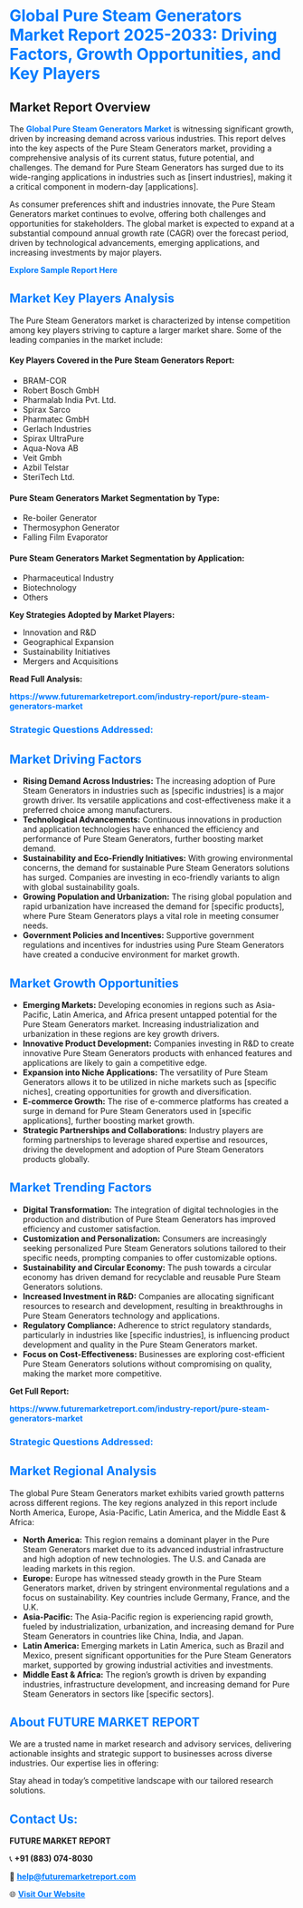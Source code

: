 <h1 style="color: #007BFF;">Global Pure Steam Generators Market Report 2025-2033: Driving Factors, Growth Opportunities, and Key Players</h1>

<section id="overview">
<h2>Market Report Overview</h2>
<p>The <a href="https://www.futuremarketreport.com/industry-report/pure-steam-generators-market" style="color: #007BFF; text-decoration: none;"><strong>Global Pure Steam Generators Market</strong></a> is witnessing significant growth, driven by increasing demand across various industries. This report delves into the key aspects of the Pure Steam Generators market, providing a comprehensive analysis of its current status, future potential, and challenges. The demand for Pure Steam Generators has surged due to its wide-ranging applications in industries such as [insert industries], making it a critical component in modern-day [applications].</p>
<p>As consumer preferences shift and industries innovate, the Pure Steam Generators market continues to evolve, offering both challenges and opportunities for stakeholders. The global market is expected to expand at a substantial compound annual growth rate (CAGR) over the forecast period, driven by technological advancements, emerging applications, and increasing investments by major players.</p>
</section>

<section id="overview">
<p><a href="https://www.futuremarketreport.com/request-sample/reportId=89646" style="color: #007BFF; text-decoration: none;"><strong>Explore Sample Report Here</strong></a></p>
</section>

<section id="key-players">
<h2 style="color: #007BFF;">Market Key Players Analysis</h2>
<p>The Pure Steam Generators market is characterized by intense competition among key players striving to capture a larger market share. Some of the leading companies in the market include:</p>
<h4>Key Players Covered in the Pure Steam Generators Report:</h4>
<ul><li>BRAM-COR</li><li>Robert Bosch GmbH</li><li>Pharmalab India Pvt. Ltd.</li><li>Spirax Sarco</li><li>Pharmatec GmbH</li><li>Gerlach Industries</li><li>Spirax UltraPure</li><li>Aqua-Nova AB</li><li>Veit Gmbh</li><li>Azbil Telstar</li><li>SteriTech Ltd.</li></ul>
<h4>Pure Steam Generators Market Segmentation by Type:</h4>
<ul><li>Re-boiler Generator</li><li>Thermosyphon Generator</li><li>Falling Film Evaporator</li></ul>

<h4>Pure Steam Generators Market Segmentation by Application:</h4>
<ul><li>Pharmaceutical Industry</li><li>Biotechnology</li><li>Others</li></ul>
<p><strong>Key Strategies Adopted by Market Players:</strong></p>
<ul>
<li>Innovation and R&D</li>
<li>Geographical Expansion</li>
<li>Sustainability Initiatives</li>
<li>Mergers and Acquisitions</li>
</ul>
</section>

<section>
<p><strong>Read Full Analysis: </strong></p><a href="https://www.futuremarketreport.com/industry-report/pure-steam-generators-market" style="color: #007BFF; text-decoration: none;"><strong>https://www.futuremarketreport.com/industry-report/pure-steam-generators-market</strong></a>
<h3 style="color: #007BFF;">Strategic Questions Addressed:</h3>
</section>

<section id="driving-factors">
<h2 style="color: #007BFF;">Market Driving Factors</h2>
<ul>
<li><strong>Rising Demand Across Industries:</strong> The increasing adoption of Pure Steam Generators in industries such as [specific industries] is a major growth driver. Its versatile applications and cost-effectiveness make it a preferred choice among manufacturers.</li>
<li><strong>Technological Advancements:</strong> Continuous innovations in production and application technologies have enhanced the efficiency and performance of Pure Steam Generators, further boosting market demand.</li>
<li><strong>Sustainability and Eco-Friendly Initiatives:</strong> With growing environmental concerns, the demand for sustainable Pure Steam Generators solutions has surged. Companies are investing in eco-friendly variants to align with global sustainability goals.</li>
<li><strong>Growing Population and Urbanization:</strong> The rising global population and rapid urbanization have increased the demand for [specific products], where Pure Steam Generators plays a vital role in meeting consumer needs.</li>
<li><strong>Government Policies and Incentives:</strong> Supportive government regulations and incentives for industries using Pure Steam Generators have created a conducive environment for market growth.</li>
</ul>
</section>

<section id="growth-opportunities">
<h2 style="color: #007BFF;">Market Growth Opportunities</h2>
<ul>
<li><strong>Emerging Markets:</strong> Developing economies in regions such as Asia-Pacific, Latin America, and Africa present untapped potential for the Pure Steam Generators market. Increasing industrialization and urbanization in these regions are key growth drivers.</li>
<li><strong>Innovative Product Development:</strong> Companies investing in R&D to create innovative Pure Steam Generators products with enhanced features and applications are likely to gain a competitive edge.</li>
<li><strong>Expansion into Niche Applications:</strong> The versatility of Pure Steam Generators allows it to be utilized in niche markets such as [specific niches], creating opportunities for growth and diversification.</li>
<li><strong>E-commerce Growth:</strong> The rise of e-commerce platforms has created a surge in demand for Pure Steam Generators used in [specific applications], further boosting market growth.</li>
<li><strong>Strategic Partnerships and Collaborations:</strong> Industry players are forming partnerships to leverage shared expertise and resources, driving the development and adoption of Pure Steam Generators products globally.</li>
</ul>
</section>

<section id="trending-factors">
<h2 style="color: #007BFF;">Market Trending Factors</h2>
<ul>
<li><strong>Digital Transformation:</strong> The integration of digital technologies in the production and distribution of Pure Steam Generators has improved efficiency and customer satisfaction.</li>
<li><strong>Customization and Personalization:</strong> Consumers are increasingly seeking personalized Pure Steam Generators solutions tailored to their specific needs, prompting companies to offer customizable options.</li>
<li><strong>Sustainability and Circular Economy:</strong> The push towards a circular economy has driven demand for recyclable and reusable Pure Steam Generators solutions.</li>
<li><strong>Increased Investment in R&D:</strong> Companies are allocating significant resources to research and development, resulting in breakthroughs in Pure Steam Generators technology and applications.</li>
<li><strong>Regulatory Compliance:</strong> Adherence to strict regulatory standards, particularly in industries like [specific industries], is influencing product development and quality in the Pure Steam Generators market.</li>
<li><strong>Focus on Cost-Effectiveness:</strong> Businesses are exploring cost-efficient Pure Steam Generators solutions without compromising on quality, making the market more competitive.</li>
</ul>
</section>

<section>
<p><strong>Get Full Report: </strong></p><a href="https://www.futuremarketreport.com/industry-report/pure-steam-generators-market" style="color: #007BFF; text-decoration: none;"><strong>https://www.futuremarketreport.com/industry-report/pure-steam-generators-market</strong></a>
<h3 style="color: #007BFF;">Strategic Questions Addressed:</h3>
</section>


<section id="regional-analysis">
<h2 style="color: #007BFF;">Market Regional Analysis</h2>
<p>The global Pure Steam Generators market exhibits varied growth patterns across different regions. The key regions analyzed in this report include North America, Europe, Asia-Pacific, Latin America, and the Middle East & Africa:</p>
<ul>
<li><strong>North America:</strong> This region remains a dominant player in the Pure Steam Generators market due to its advanced industrial infrastructure and high adoption of new technologies. The U.S. and Canada are leading markets in this region.</li>
<li><strong>Europe:</strong> Europe has witnessed steady growth in the Pure Steam Generators market, driven by stringent environmental regulations and a focus on sustainability. Key countries include Germany, France, and the U.K.</li>
<li><strong>Asia-Pacific:</strong> The Asia-Pacific region is experiencing rapid growth, fueled by industrialization, urbanization, and increasing demand for Pure Steam Generators in countries like China, India, and Japan.</li>
<li><strong>Latin America:</strong> Emerging markets in Latin America, such as Brazil and Mexico, present significant opportunities for the Pure Steam Generators market, supported by growing industrial activities and investments.</li>
<li><strong>Middle East & Africa:</strong> The region’s growth is driven by expanding industries, infrastructure development, and increasing demand for Pure Steam Generators in sectors like [specific sectors].</li>
</ul>
</section>

<footer>
<h2 style="color: #007BFF;">About FUTURE MARKET REPORT</h2>
<p>We are a trusted name in market research and advisory services, delivering actionable insights and strategic support to businesses across diverse industries. Our expertise lies in offering:</p>

<p>Stay ahead in today’s competitive landscape with our tailored research solutions.</p>

<h2 style="color: #007BFF;">Contact Us:</h2>
<p><strong>FUTURE MARKET REPORT</strong></p>
<p>📞 <strong>+91 (883) 074-8030</strong></p>
<p>📧 <strong><a href="mailto:help@futuremarketreport.com" style="color: #007BFF;">help@futuremarketreport.com</a></strong></p>
<p>🌐 <strong><a href="https://www.futuremarketreport.com/" style="color: #007BFF;">Visit Our Website</a></strong></p>
</footer>